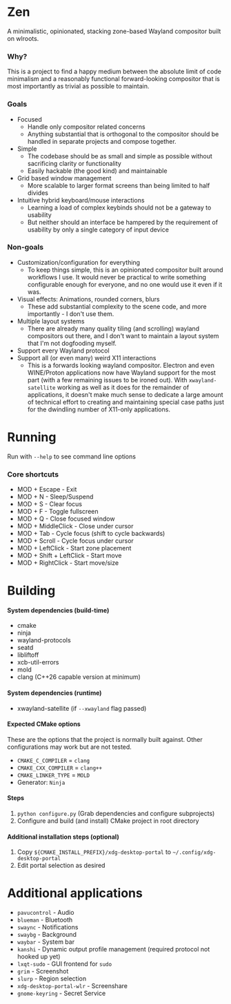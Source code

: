 # Zen

A minimalistic, opinionated, stacking zone-based Wayland compositor built on wlroots.

### Why?

This is a project to find a happy medium between the absolute limit of code minimalism and a reasonably functional forward-looking compositor that is most importantly as trivial as possible to maintain.

### Goals

- Focused
    - Handle only compositor related concerns
    - Anything substantial that is orthogonal to the compositor should be handled in separate projects and compose together.
- Simple
    - The codebase should be as small and simple as possible without sacrificing clarity or functionality
    - Easily hackable (the good kind) and maintainable
- Grid based window management
    - More scalable to larger format screens than being limited to half divides
- Intuitive hybrid keyboard/mouse interactions
    - Learning a load of complex keybinds should not be a gateway to usability
    - But neither should an interface be hampered by the requirement of usability by only a single category of input device

### Non-goals

- Customization/configuration for everything
    - To keep things simple, this is an opinionated compositor built around workflows I use. It would never be practical to write something configurable enough for everyone, and no one would use it even if it was.
- Visual effects: Animations, rounded corners, blurs
    - These add substantial complexity to the scene code, and more importantly - I don't use them.
- Multiple layout systems
    - There are already many quality tiling (and scrolling) wayland compositors out there, and I don't want to maintain a layout system that I'm not dogfooding myself.
- Support every Wayland protocol
- Support all (or even many) weird X11 interactions
    - This is a forwards looking wayland compositor. Electron and even WINE/Proton applications now have Wayland support for the most part (with a few remaining issues to be ironed out). With `xwayland-satellite` working as well as it does for the remainder of applications, it doesn't make much sense to dedicate a large amount of technical effort to creating and maintaining special case paths just for the dwindling number of X11-only applications.

# Running

Run with `--help` to see command line options

### Core shortcuts

- MOD + Escape - Exit
- MOD + N - Sleep/Suspend
- MOD + S - Clear focus
- MOD + F - Toggle fullscreen
- MOD + Q - Close focused window
- MOD + MiddleClick - Close under cursor
- MOD + Tab - Cycle focus (shift to cycle backwards)
- MOD + Scroll - Cycle focus under cursor
- MOD + LeftClick - Start zone placement
- MOD + Shift + LeftClick - Start move
- MOD + RightClick - Start move/size

# Building

#### System dependencies (build-time)

- cmake
- ninja
- wayland-protocols
- seatd
- libliftoff
- xcb-util-errors
- mold
- clang (C++26 capable version at minimum)

#### System dependencies (runtime)

- xwayland-satellite (if `--xwayland` flag passed)

#### Expected CMake options

These are the options that the project is normally built against. Other configurations may work but are not tested.

 - `CMAKE_C_COMPILER` = `clang`
 - `CMAKE_CXX_COMPILER` = `clang++`
 - `CMAKE_LINKER_TYPE` = `MOLD`
 - Generator: `Ninja`

#### Steps

1. `python configure.py` (Grab dependencies and configure subprojects)
2. Configure and build (and install) CMake project in root directory

#### Additional installation steps (optional)

1. Copy `${CMAKE_INSTALL_PREFIX}/xdg-desktop-portal` to `~/.config/xdg-desktop-portal`
2. Edit portal selection as desired

# Additional applications

- `pavucontrol` - Audio
- `blueman` - Bluetooth
- `swaync` - Notifications
- `swaybg` - Background
- `waybar` - System bar
- `kanshi` - Dynamic output profile management (required protocol not hooked up yet)
- `lxqt-sudo` - GUI frontend for `sudo`
- `grim` - Screenshot
- `slurp` - Region selection
- `xdg-desktop-portal-wlr` - Screenshare
- `gnome-keyring` - Secret Service
